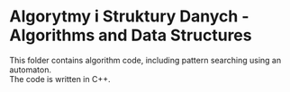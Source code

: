 # Algorytmy i Struktury Danych - Algorithms and Data Structures  
This folder contains algorithm code, including pattern searching using an automaton.  
The code is written in C++.
